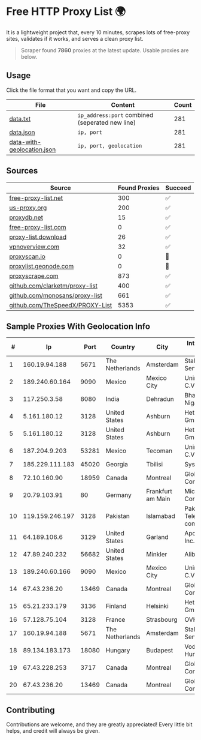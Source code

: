 
# Free HTTP Proxy List 🌍

It is a lightweight project that, every 10 minutes, scrapes lots of free-proxy sites, validates if it works, and serves a clean proxy list.


> Scraper found **7860** proxies at the latest update. Usable proxies are below.

## Usage

Click the file format that you want and copy the URL.


|File|Content|Count|
|----|-------|-----|
|[data.txt](https://raw.githubusercontent.com/themiralay/Proxy-List-World/master/data.txt)|`ip_address:port` combined (seperated new line)|281|
|[data.json](https://raw.githubusercontent.com/themiralay/Proxy-List-World/master/data.json)|`ip, port`|281|
|[data-with-geolocation.json](https://raw.githubusercontent.com/themiralay/Proxy-List-World/master/data-with-geolocation.json)|`ip, port, geolocation`|281|

## Sources

|Source|Found Proxies|Succeed|
|------|-------------|-------|
|[free-proxy-list.net](https://free-proxy-list.net)|300|✅|
|[us-proxy.org](https://www.us-proxy.org)|200|✅|
|[proxydb.net](http://proxydb.net)|15|✅|
|[free-proxy-list.com](https://free-proxy-list.com/?page=&port=&type%5B%5D=http&type%5B%5D=https&up_time=0&search=Search)|0|✅|
|[proxy-list.download](https://www.proxy-list.download/HTTP)|26|✅|
|[vpnoverview.com](https://vpnoverview.com/privacy/anonymous-browsing/free-proxy-servers)|32|✅|
|[proxyscan.io](https://www.proxyscan.io)|0|🚫|
|[proxylist.geonode.com](https://proxylist.geonode.com/api/proxy-list?limit=300&page=1&sort_by=lastChecked&sort_type=desc&protocols=http,https)|0|🚫|
|[proxyscrape.com](https://api.proxyscrape.com/v2/?request=displayproxies&protocol=http&timeout=10000&country=all&ssl=all&anonymity=all)|873|✅|
|[github.com/clarketm/proxy-list](https://raw.githubusercontent.com/clarketm/proxy-list/master/proxy-list-raw.txt)|400|✅|
|[github.com/monosans/proxy-list](https://raw.githubusercontent.com/monosans/proxy-list/main/proxies/http.txt)|661|✅|
|[github.com/TheSpeedX/PROXY-List](https://raw.githubusercontent.com/TheSpeedX/PROXY-List/master/http.txt)|5353|✅|


## Sample Proxies With Geolocation Info

|#|Ip|Port|Country|City|Internet Service Provider|
|-|--|----|-------|----|-------------------------|
|1|160.19.94.188|5671|The Netherlands|Amsterdam|Stallion Network Services Limited|
|2|189.240.60.164|9090|Mexico|Mexico City|Uninet S.A. de C.V.|
|3|117.250.3.58|8080|India|Dehradun|Bharat Sanchar Nigam Ltd|
|4|5.161.180.12|3128|United States|Ashburn|Hetzner Online GmbH|
|5|5.161.180.12|3128|United States|Ashburn|Hetzner Online GmbH|
|6|187.204.9.203|53281|Mexico|Tecoman|Uninet S.A. de C.V.|
|7|185.229.111.183|45020|Georgia|Tbilisi|Sysnet LLC|
|8|72.10.160.90|18959|Canada|Montreal|GloboTech Communications|
|9|20.79.103.91|80|Germany|Frankfurt am Main|Microsoft Corporation|
|10|119.159.246.197|3128|Pakistan|Islamabad|Pakistan Telecommuication company limited|
|11|64.189.106.6|3129|United States|Garland|Apogee Telecom Inc.|
|12|47.89.240.232|56682|United States|Minkler|Alibaba.com LLC|
|13|189.240.60.166|9090|Mexico|Mexico City|Uninet S.A. de C.V.|
|14|67.43.236.20|13469|Canada|Montreal|GloboTech Communications|
|15|65.21.233.179|3136|Finland|Helsinki|Hetzner Online GmbH|
|16|57.128.75.104|3128|France|Strasbourg|OVH SAS|
|17|160.19.94.188|5671|The Netherlands|Amsterdam|Stallion Network Services Limited|
|18|89.134.183.173|18080|Hungary|Budapest|Vodafone Hungary Ltd.|
|19|67.43.228.253|3717|Canada|Montreal|GloboTech Communications|
|20|67.43.236.20|13469|Canada|Montreal|GloboTech Communications|



## Contributing

Contributions are welcome, and they are greatly appreciated! Every
little bit helps, and credit will always be given.

